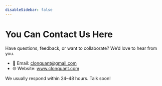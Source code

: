 ```yaml
---
disableSidebar: false
---
```


# You Can Contact Us Here
Have questions, feedback, or want to collaborate? We’d love to hear from you.

- 📩 Email: clonquant@gmail.com
- 🌐 Website: www.clonquant.com

<!-- 📱 Socials: -->

<!-- Twitter: @clonquant -->

<!-- Telegram: @clonquant -->

<!-- Discord: Join the Community -->

<!-- LinkedIn: ClonQuant -->

We usually respond within 24–48 hours. Talk soon!